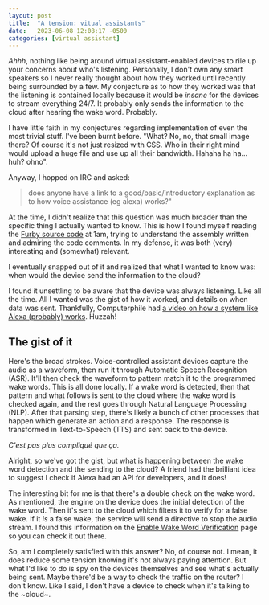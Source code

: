 ```yaml
---
layout: post
title:  "A tension: vitual assistants"
date:   2023-06-08 12:08:17 -0500
categories: [virtual assistant]
---
```


_Ahhh_, nothing like being around virtual assistant-enabled devices to rile up
your concerns about who's listening. Personally, I don't own any smart speakers
so I never really thought about how they worked until recently being surrounded
by a few. My conjecture as to how they worked was that the listening is
contained locally because it would be _insane_ for the devices to stream
everything 24/7. It probably only sends the information to the cloud after
hearing the wake word. Probably.

I have little faith in my conjectures regarding implementation of even the most
trivial stuff. I've been burnt before. "What? No, no, that small image there? Of
course it's not just resized with CSS. Who in their right mind would upload a
huge file and use up all their bandwidth. Hahaha ha ha... huh? ohno".

Anyway, I hopped on IRC and asked:

> does anyone have a link to a good/basic/introductory explanation as to how
voice assistance (eg alexa) works?"

At the time, I didn't realize that this question was much broader than the
specific thing I actually wanted to know. This is how I found myself reading the
[Furby source code][source-code-furby] at 1am, trying to understand the assembly
written and admiring the code comments. In my defense, it was both (very)
interesting and (somewhat) relevant. 

I eventually snapped out of it and realized that what I wanted to know was: when
would the device send the information to the cloud?

I found it unsettling to be aware that the device was always listening. Like all
the time. All I wanted was the gist of how it worked, and details on when data
was sent. Thankfully, Computerphile had [a video on how a system like Alexa
(probably) works][YT-alexa]. Huzzah!

## The gist of it

Here's the broad strokes. Voice-controlled assistant devices capture the audio
as a waveform, then run it through Automatic Speech Recognition (ASR). It'll
then check the waveform to pattern match it to the programmed wake words. This
is all done locally. If a wake word is detected, then that pattern and what
follows is sent to the cloud where the wake word is checked again, and the rest
goes through Natural Language Processing (NLP). After that parsing step, there's
likely a bunch of other processes that happen which generate an action and a
response. The response is transformed in Text-to-Speech (TTS) and sent back to
the device.

_C'est pas plus compliqué que ça._

Alright, so we've got the gist, but what is happening between the wake word
detection and the sending to the cloud? A friend had the brilliant idea to
suggest I check if Alexa had an API for developers, and it does!

The interesting bit for me is that there's a double check on the wake word. As
mentioned, the engine on the device does the initial detection of the wake word.
Then it's sent to the cloud which filters it to verify for a false wake. If it
_is_ a false wake, the service will send a directive to stop the audio stream. I
found this information on the [Enable Wake Word Verification][amz-wake-word]
page so you can check it out there.

So, am I completely satisfied with this answer? No, of course not. I mean, it
does reduce some tension knowing it's not always paying attention. But what I'd
like to do is spy on the devices themselves and see what's actually being sent.
Maybe there'd be a way to check the traffic on the router? I don't know. Like I
said, I don't have a device to check when it's talking to the ~cloud~.

[source-code-furby]: https://archive.org/details/furby-source/
[YT-alexa]: https://www.youtube.com/watch?v=Qt4lliKBjRw
[amz-wake-word]: https://developer.amazon.com/en-US/docs/alexa/alexa-voice-service/enable-cloud-based-wake-word-verification.html#implement
